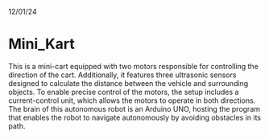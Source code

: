12/01/24
# Mini_Kart

This is a mini-cart equipped with two motors responsible for controlling the direction of the cart. Additionally, it features three ultrasonic sensors designed to calculate the distance between the vehicle and surrounding objects. To enable precise control of the motors, the setup includes a current-control unit, which allows the motors to operate in both directions. The brain of this autonomous robot is an Arduino UNO, hosting the program that enables the robot to navigate autonomously by avoiding obstacles in its path.
